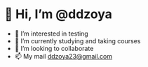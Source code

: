 # 👋 Hi, I’m @ddzoya
- 👀 I’m interested in testing
- 🌱 I’m currently studying and taking courses
- 💞️ I’m looking to collaborate
- 📫 My mail ddzoya23@gmail.com

<!---
ddzoya/ddzoya is a ✨ special ✨ repository because its `README.md` (this file) appears on your GitHub profile.
You can click the Preview link to take a look at your changes.
--->
